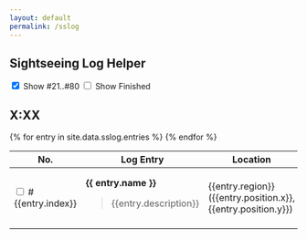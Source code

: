 ```yaml
---
layout: default
permalink: /sslog
---
```

<style>
#modal {
    position: fixed;
    top: 0;
    left: 0;
    right: 0;
    bottom: 0;
    display: none;
}
#modal.is-active {
    display: block;
}
.sslog-row .name {
    font-weight: bold;
}

.is-finished {
    text-decoration: line-through;
}
.is-hidden {
    display: none;
}
</style>

<div class="container">
    <nav class="level">
        <div class="level-left">
            <p class="level-item">
                <h1 class="title is-3 has-text-centered">Sightseeing Log Helper</h1>
            </p>
        </div>
        <div class="level-right">
            <p class="level-item">
                <div class="checkboxes">
                    <label class="checkbox">
                        <input type="checkbox" id="check-showAll" checked/> 
                        Show #21..#80 
                    </label>
                    <label class="checkbox">
                        <input type="checkbox" id="check-showFinished"/> 
                        Show Finished
                    </label>
                </div>
            </p>
        </div>
    </nav>
    <h2 class="subtitle is-2 has-text-centered" id="current-time">X:XX</h2>
    <table class="table">
        <thead>
            <tr>
                <th style="width: 5em">No.</th>
                <th>Log Entry</th>
                <th style="width: 20em">Location</th>
                <th style="width: 9em">Active</th>
                <th style="width: 8em">Conditions</th>
                <th>Emote</th>
                <th></th>
            </tr>
        </thead>
        <tbody>
            {% for entry in site.data.sslog.entries %}
            <tr class="sslog-row" data-index="{{entry.index}}">
                <td>
                    <input type="checkbox" class="checkbox" id="completed-{{entry.index}}" onchange="handleRowFinished({{entry.index}})"/>
                    <span>#{{entry.index}}</span>
                </td>
                <td>
                    <div class="name">
                          {{ entry.name }}
                    </div>
                    <blockquote>
                        {{entry.description}}
                    </blockquote>
                </td>
                <td>
                    <div class="region">
                      {{entry.region}} ({{entry.position.x}}, {{entry.position.y}})
                    </div>
                    <!--
                    <div class="location">
                        {{entry.location}} 
                    </div>
                    -->
                </td>
                <td class="nexttime"></td>
                <td>
                    <div class="times">{{entry.time[0]}} to {{entry.time[1]}}</div>
                    <div class="weather">
                    {% for weather in entry.weather %}
                        <img 
                            class="weather-icon" 
                            src="weather-icons/{{weather}}.png" 
                            title="{{site.data.sslog.weatherNames[weather]}}"
                            />
                    {% endfor %}
                    </div>
                </td>
                <td>{{entry.emote}}</td>
                <td>
                    <button onclick="showModal({{entry.index}})">
                       <span class="icon">
                          <i class="fas fa-image"></i>
                       </span> 
                    </button>
                </td>
            </tr>
            {% endfor %}
        </tbody>
    </table>
</div>

<div id="modal" class="container" onclick="closeModal()">
    <div id="modal-image">
    </div>
</div>


<script type="text/javascript" src="functions.js"></script>
<script type="text/javascript">
    document.addEventListener("DOMContentLoaded", async () => {
        window.sslog_show_finished = false;
        window.sslog_show_all = true;

        setCurrentTime();

        window.sslog = undefined;
        fetch("sslog.json").then(async response => {
            window.sslog = await response.json()
            handleTick();
            startTicker();
        })


        setShowFinished(window.sslog_finished_style)
        //setShowAll(window.sslog_show_all)

        var checkShowFinished = document.getElementById("check-showFinished");
        checkShowFinished.onchange = handleShowFinishedChanged

        var checkShowAll = document.getElementById("check-showAll");
        checkShowAll.onchange = handleShowAllChanged
    })

    function handleShowFinishedChanged(evt) {
        setShowFinished(evt.target.checked)
    }
    function handleShowAllChanged(evt) {
        setShowAll(evt.target.checked)
    }

    function setShowFinished(value) {
        window.sslog_show_finished = value

        if (sslog_show_finished) {
            document.head.removeChild(window.sslog_finished_style)
            window.sslog_finished_style = undefined
        } else {
            window.sslog_finished_style = document.createElement("style")
            window.sslog_finished_style.innerHTML = ".sslog-row.is-finished {display:none;}"
            document.head.appendChild(window.sslog_finished_style)
        }
    }

    function setShowAll(value) {
        window.sslog_show_all = value
        updateNextTimes();
    }

    function handleRowFinished(index) {
        const checkbox = document.getElementById(`completed-${index}`)
        setFinished(index, checkbox.checked)
        updateNextTimes();
    }


    function startTicker() {
        window.TICK_TIMER = setInterval(handleTick, 3000)
    }

    function stopTicker() {
        clearTimeout(window.TICK_TIMER)
    }

    function handleTick() {
        setCurrentTime();
        updateNextTimes();
    }
    function setCurrentTime() {
        const timestr = formatTime(getEorzeaTime(new Date()))
        const el = document.getElementById("current-time")
        el.innerHTML = timestr
    }
    function updateNextTimes() {
        const now = new Date()
        const rows = document.getElementsByClassName("sslog-row");
        const tbody = rows[0].parentNode
        for (const row of rows) {
            const timeCell = row.getElementsByClassName("nexttime")[0]
            const eorzeaTimeCell = row.getElementsByClassName("times")[0]
            const checkbox = row.getElementsByClassName("checkbox")[0]
            const item = itemForIndex(row.dataset.index)
            const isActive = isLogActive(item, now)
            const isFinished = getFinished(row.dataset.index)
            if (isFinished) {
                row.classList.add("is-finished")
                checkbox.checked = true
            } else {
                row.classList.remove("is-finished")
                checkbox.checked = false
            }

            if (window.sslog_show_all === false && item.index > 20) {
                row.classList.add("is-hidden")
            } else {
                row.classList.remove("is-hidden")
            }

            eorzeaTimeCell.innerHTML = formatTimeSpan(item.time)

            if (isActive) {
                row.classList.add("is-info")
                const goal = getNextActiveEnd(item);
                const pop = Math.ceil((goal.getTime() - Date.now()) / 1000);
                timeCell.innerHTML = humanizeDuration(pop) + ' left';
            } else {
                row.classList.remove("is-info")
                const goal = getNextActive(item)
                const pop = Math.ceil((goal.getTime() - Date.now()) / 1000);
                timeCell.innerHTML = 'in ' + humanizeDuration(pop);
            }
        }
        sortRows(tbody);
    }

    function itemForIndex(index) {
        for (const it of window.sslog.entries) {
            if (it.index == index) return it
        }
    }

    function sortRows(tbody) {
        const now = new Date()
        Array.from(tbody.children)
            .sort((rowA, rowB) => { 
                const a = itemForIndex(rowA.dataset.index)
                const b = itemForIndex(rowB.dataset.index)
                const aActive = isLogActive(a, now)
                const bActive = isLogActive(b, now)
                if (aActive && bActive) {
                    const aEnd = getNextActiveEnd(a)
                    const bEnd = getNextActiveEnd(b)
                    if (aEnd == bEnd) {
                        return rowB.dataset.index - rowA.dataset.index
                    }
                    return aEnd - bEnd
                }
                else if (!aActive && !bActive) {
                    const aNext = getNextActive(a)
                    const bNext = getNextActive(b)
                    return aNext - bNext
                }
                else if (aActive) return -1
                else if (bActive) return 1
            })
            .forEach(it => tbody.appendChild(it))
    }

    function showModal(index) {
        const item = itemForIndex(index)

        const modal = document.getElementById("modal");
        console.log("show", item, modal)
        modal.classList.add("is-active")

        const img = document.createElement("img")
        img.setAttribute("src", item.image)

        const wrapper = document.getElementById("modal-image")
        wrapper.innerHTML = ''
        wrapper.appendChild(img)
    }
    function closeModal() {
        const modal = document.getElementById("modal");
        modal.classList.remove("is-active")
    }



</script>